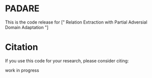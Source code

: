 # PADARE



This is the code release for [" Relation Extraction with Partial  Adversial Domain Adaptation "]

# Citation


If you use this code for your research, please consider citing:

work in progress  
